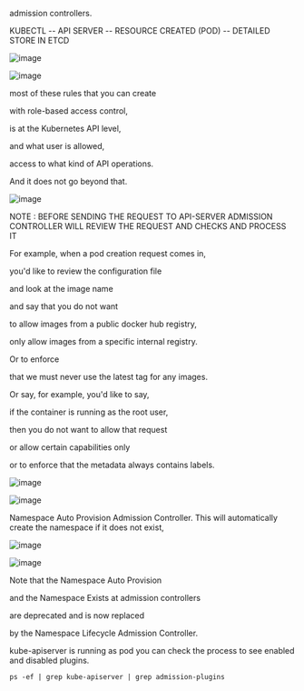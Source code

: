 admission controllers.



KUBECTL -- API SERVER -- RESOURCE CREATED (POD) -- DETAILED STORE IN ETCD
 

![image](https://github.com/user-attachments/assets/8c58d6ad-505f-42cb-9588-d9d54157f5a7)




![image](https://github.com/user-attachments/assets/3bd30628-7ec8-4911-ae91-448ff74d8522)




most of these rules that you can create

with role-based access control,

is at the Kubernetes API level,

and what user is allowed,

access to what kind of API operations.

And it does not go beyond that.

![image](https://github.com/user-attachments/assets/bde2f536-3429-4e76-9a6d-62132338c0b9)




NOTE : BEFORE SENDING THE REQUEST TO API-SERVER ADMISSION CONTROLLER WILL REVIEW THE REQUEST AND CHECKS AND PROCESS IT



For example, when a pod creation request comes in,

you'd like to review the configuration file

and look at the image name

and say that you do not want

to allow images from a public docker hub registry,

only allow images from a specific internal registry.

Or to enforce

that we must never use the latest tag for any images.

Or say, for example, you'd like to say,

if the container is running as the root user,

then you do not want to allow that request

or allow certain capabilities only

or to enforce that the metadata always contains labels.



![image](https://github.com/user-attachments/assets/38153c38-f32b-4785-b369-60c75c8b7014)




![image](https://github.com/user-attachments/assets/ff2a966c-79d3-48bb-bb2f-50a0f78b26c3)




Namespace Auto Provision Admission Controller. This will automatically create the namespace if it does not exist,

 

![image](https://github.com/user-attachments/assets/d913337e-5b34-45c9-afa6-b93420ae04a3)




![image](https://github.com/user-attachments/assets/9e6856c8-b43f-452d-bc00-316200840cbe)




Note that the Namespace Auto Provision

and the Namespace Exists at admission controllers

are deprecated and is now replaced

by the Namespace Lifecycle Admission Controller.



kube-apiserver is running as pod you can check the process to see enabled and disabled plugins.





``` ps -ef | grep kube-apiserver | grep admission-plugins ```
